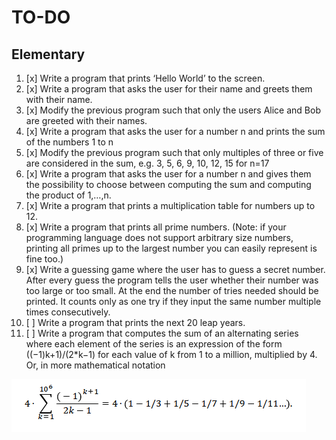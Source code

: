 # TO-DO

## Elementary

1. [x] Write a program that prints ‘Hello World’ to the screen.
2. [x] Write a program that asks the user for their name and greets them with their name.
3. [x] Modify the previous program such that only the users Alice and Bob are greeted with their names.
4. [x] Write a program that asks the user for a number n and prints the sum of the numbers 1 to n
5. [x] Modify the previous program such that only multiples of three or five are considered in the sum, e.g. 3, 5, 6, 9, 10, 12, 15 for n=17
6. [x] Write a program that asks the user for a number n and gives them the possibility to choose between computing the sum and computing the product of 1,…,n.
7. [x] Write a program that prints a multiplication table for numbers up to 12.
8. [x] Write a program that prints all prime numbers. (Note: if your programming language does not support arbitrary size numbers, printing all primes up to the largest number you can easily represent is fine too.)
9. [x] Write a guessing game where the user has to guess a secret number. After every guess the program tells the user whether their number was too large or too small. At the end the number of tries needed should be printed. It counts only as one try if they input the same number multiple times consecutively.
10. [ ] Write a program that prints the next 20 leap years.
11. [ ] Write a program that computes the sum of an alternating series where each element of the series is an expression of the form ((−1)k+1)/(2\*k−1) for each value of k from 1 to a million, multiplied by 4. Or, in more mathematical notation

![Screenshot of the formula to be used in the above program.](/small-programs/standalone/ADSP-Q/images/ElementaryLastBoss.PNG)
